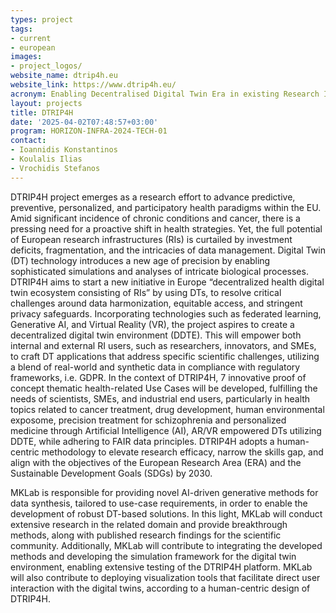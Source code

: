 ```yaml
---
types: project
tags: 
- current
- european
images:
- project_logos/
website_name: dtrip4h.eu
website_link: https://www.dtrip4h.eu/
acronym: Enabling Decentralised Digital Twin Era in existing Research Infrastructures for Predictive, Preventive, Personalised, and Participatory Health
layout: projects
title: DTRIP4H
date: '2025-04-02T07:48:57+03:00'
program: HORIZON-INFRA-2024-TECH-01 
contact:
- Ioannidis Konstantinos
- Koulalis Ilias
- Vrochidis Stefanos
---
```

<p>
DTRIP4H project emerges as a research effort to advance predictive, preventive, personalized, and participatory health paradigms within the EU. Amid significant incidence of chronic conditions and cancer, there is a pressing need for a proactive shift in health strategies. Yet, the full potential of European research infrastructures (RIs) is curtailed by investment deficits, fragmentation, and the intricacies of data management. Digital Twin (DT) technology introduces a new age of precision by enabling sophisticated simulations and analyses of intricate biological processes. DTRIP4H aims to start a new initiative in Europe “decentralized health digital twin ecosystem consisting of RIs” by using DTs, to resolve critical challenges around data harmonization, equitable access, and stringent privacy safeguards. Incorporating technologies such as federated learning, Generative AI, and Virtual Reality (VR), the project aspires to create a decentralized digital twin environment (DDTE). This will empower both internal and external RI users, such as researchers, innovators, and SMEs, to craft DT applications that address specific scientific challenges, utilizing a blend of real-world and synthetic data in compliance with regulatory frameworks, i.e. GDPR. In the context of DTRIP4H, 7 innovative proof of concept thematic health-related Use Cases will be developed, fulfilling the needs of scientists, SMEs, and industrial end users, particularly in health topics related to cancer treatment, drug development, human environmental exposome, precision treatment for schizophrenia and personalized medicine through Artificial Intelligence (AI), AR/VR empowered DTs utilizing DDTE, while adhering to FAIR data principles. DTRIP4H adopts a human-centric methodology to elevate research efficacy, narrow the skills gap, and align with the objectives of the European Research Area (ERA) and the Sustainable Development Goals (SDGs) by 2030.
</p>
<p>
MKLab is responsible for providing novel AI-driven generative methods for data synthesis, tailored to use-case requirements, in order to enable the development of robust DT-based solutions. In this light, MKLab will conduct extensive research in the related domain and provide breakthrough methods, along with published research findings for the scientific community. Additionally, MKLab will contribute to integrating the developed methods and developing the simulation framework for the digital twin environment, enabling extensive testing of the DTRIP4H platform. MKLab will also contribute to deploying visualization tools that facilitate direct user interaction with the digital twins, according to a human-centric design of DTRIP4H.
</p>